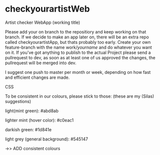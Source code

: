 # checkyourartistWeb
Artist checker WebApp (working title)


Please add your on branch to the repositiory and keep working on that branch. If we decide to make an app later on, there will be an extra repo called checkyourartistApp, but thats probably too early. 
Create your own feature-branch with the name work/*yourname* and do whatever you want on it.
If you've got anything to publish to the actual Project please send a pullrequest to dev, as soon as at least one of us approved the changes, the pullrequest will be merged into dev. 

I suggest one push to master per month or week, depending on how fast and efficient changes are made.



CSS

To be consistent in our colours, please stick to those: 
(these are my (Silas) suggestions)

light(mint green):
#abd8ab

lighter mint (hover color):
#c0eac1

darkish green:
#1d841e

light grey (general background):
#545147

->> ADD consistent colours
